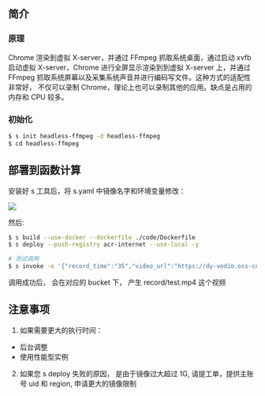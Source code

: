 ## 简介

### 原理

Chrome 渲染到虚拟 X-server，并通过 FFmpeg 抓取系统桌⾯，通过启动 xvfb 启动虚拟 X-server，Chrome 进⾏全屏显示渲染到到虚拟 X-server 上，并通过 FFmpeg 抓取系统屏幕以及采集系统声⾳并进⾏编码写⽂件。这种⽅式的适配性⾮常好， 不仅可以录制 Chrome，理论上也可以录制其他的应⽤。缺点是占⽤的内存和 CPU 较多。

### 初始化

```bash
$ s init headless-ffmpeg -d headless-ffmpeg
$ cd headless-ffmpeg
```

## 部署到函数计算

安装好 s 工具后，将 s.yaml 中镜像名字和环境变量修改：

![](https://img.alicdn.com/imgextra/i4/O1CN01XBWdcb1K9SguCD6N1_!!6000000001121-2-tps-1057-617.png)

然后:

```bash
$ s build --use-docker --dockerfile ./code/Dockerfile
$ s deploy --push-registry acr-internet --use-local -y

# 测试调用
$ s invoke -e '{"record_time":"35","video_url":"https://dy-vedio.oss-cn-hangzhou.aliyuncs.com/video/a.mp4","output_file":"record/test.mp4"}'
```

调用成功后， 会在对应的 bucket 下， 产生 record/test.mp4 这个视频

## 注意事项

1. 如果需要更大的执行时间：

- 后台调整
- 使用性能型实例

2. 如果您 s deploy 失败的原因， 是由于镜像过大超过 1G, 请提工单，提供主账号 uid 和 region, 申请更大的镜像限制
